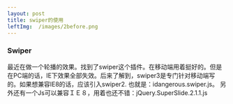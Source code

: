 ```yaml
---
layout: post
title: swiper的使用
leftImg:  /images/2before.png
---
```


### Swiper

最近在做一个轮播的效果。找到了swiper这个插件。在移动端用着挺好的。但是在PC端的话，IE下效果全部失效。后来了解到，swiper3是专门针对移动端写的。如果想兼容IE8的话，应该引入swiper2.
也就是：idangerous.swiper.js。
另外还有一个Js可以兼容ＩＥ８，用着也还不错：jQuery.SuperSlide.2.1.1.js